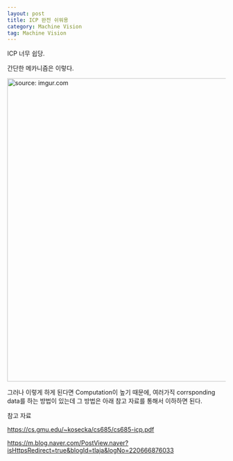 ```yaml
---
layout: post
title: ICP 완전 쉬워용
category: Machine Vision
tag: Machine Vision
---
```


ICP 너무 쉽당.

간단한 메카니즘은 이렇다.

<a href="https://postimg.cc/wtL7GyHL"><img src="https://i.postimg.cc/Ls0LhLbC/Kakao-Talk-Image-2021-11-21-00-13-17.jpg" width="700px" title="source: imgur.com" /><a>


그러나 이렇게 하게 된다면 Computation이 높기 때문에, 여러가직 corrsponding data를 하는 방법이 있는데 그 방법은 아래 참고 자료를 통해서 이하하면 된다.

참고 자료

https://cs.gmu.edu/~kosecka/cs685/cs685-icp.pdf

https://m.blog.naver.com/PostView.naver?isHttpsRedirect=true&blogId=tlaja&logNo=220666876033
